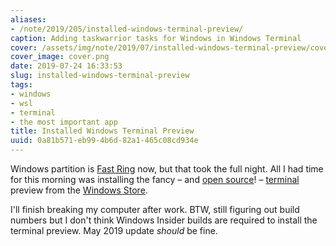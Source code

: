 ```yaml
---
aliases:
- /note/2019/205/installed-windows-terminal-preview/
caption: Adding taskwarrior tasks for Windows in Windows Terminal
cover: /assets/img/note/2019/07/installed-windows-terminal-preview/cover.png
cover_image: cover.png
date: 2019-07-24 16:33:53
slug: installed-windows-terminal-preview
tags:
- windows
- wsl
- terminal
- the most important app
title: Installed Windows Terminal Preview
uuid: 0a81b571-eb99-4b6d-82a1-465c08cd934e
---
```


Windows partition is [Fast Ring][] now, but that took the full night. All
I had time for this morning was installing the fancy – and [open source][]! –
[terminal][] preview from the [Windows Store][].

[Fast Ring]: https://insider.windows.com/en-us/how-to-overview/
[open source]: https://github.com/microsoft/terminal/blob/master/LICENSE
[terminal]: https://devblogs.microsoft.com/commandline/windows-terminal-microsoft-store-preview-release/
[Windows Store]: https://www.microsoft.com/en-us/p/windows-terminal-preview/9n0dx20hk701?activetab=pivot:overviewtab

I'll finish breaking my computer after work. BTW, still figuring out build
numbers but I don't think Windows Insider builds are required to install the
terminal preview. May 2019 update *should* be fine.